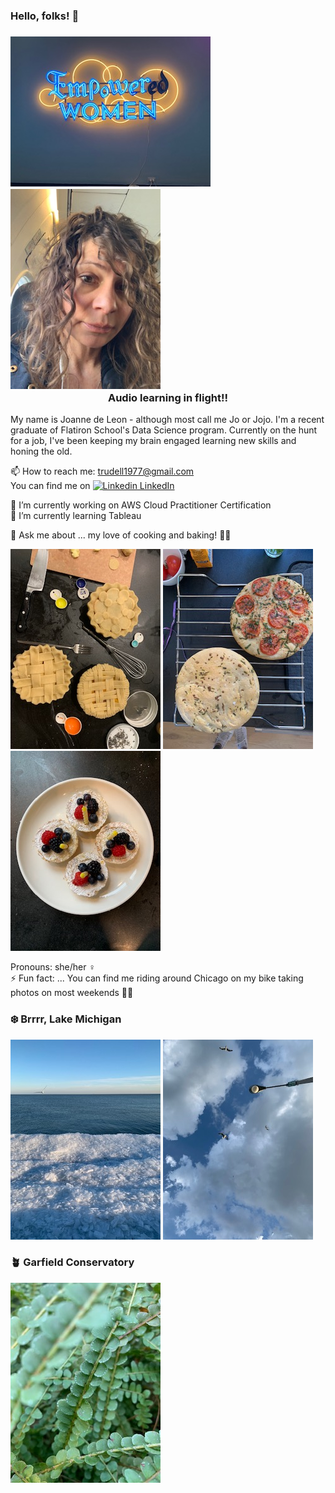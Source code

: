 ### Hello, folks! 👋
### ![Image](empower.jpg) ![Image](selfieAIR.jpg) <div align="center"> Audio learning in flight!! 

<div align="left">
My name is Joanne de Leon - although most call me Jo or Jojo. I'm a recent graduate of Flatiron School's Data Science program. Currently on the hunt for a job, I've been keeping my brain engaged learning new skills and honing the old.      
<br />    
  
📫 How to reach me: trudell1977@gmail.com    
You can find me on [![Linkedin](https://i.stack.imgur.com/gVE0j.png) LinkedIn](https://www.linkedin.com/)
&nbsp;     

🔭 I’m currently working on AWS Cloud Practitioner Certification    
🌱 I’m currently learning Tableau   

💬 Ask me about ... my love of cooking and baking! 👩‍🍳  
    
![Image](3SMpies.jpg) ![Image](focaccia.jpg) ![Image](miniTarts.jpg)   
     

Pronouns: she/her ♀️       
⚡ Fun fact: ... You can find me riding around Chicago on my bike taking photos on most weekends 🚴‍♀️   
### ❄️ Brrrr, Lake Michigan    
![Image](iceLakeMich.jpg) ![Image](seagullSky.jpg)
### 🪴 Garfield Conservatory
![Image](buttonFern.jpg)
